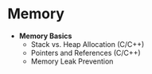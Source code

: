 # Memory

- **Memory Basics**
  - Stack vs. Heap Allocation (C/C++)
  - Pointers and References (C/C++)
  - Memory Leak Prevention
